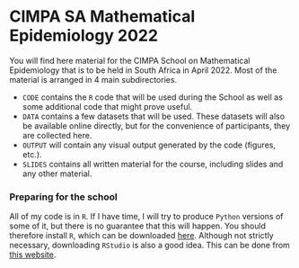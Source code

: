 # CIMPA SA Mathematical Epidemiology 2022
You will find here material for the CIMPA School on Mathematical Epidemiology that is to be held in South Africa in April 2022. Most of the material is arranged in 4 main subdirectories.

- `CODE` contains the `R` code that will be used during the School as well as some additional code that might prove useful. 
- `DATA` contains a few datasets that will be used. These datasets will also be available online directly, but for the convenience of participants, they are collected here.
- `OUTPUT` will contain any visual output generated by the code (figures, etc.).
- `SLIDES` contains all written material for the course, including slides and any other material.

### Preparing for the school
All of my code is in `R`. If I have time, I will try to produce `Python` versions of some of it, but there is no guarantee that this will happen. You should therefore install `R`, which can be downloaded [here](https://www.r-project.org/). Although not strictly necessary, downloading `RStudio` is also a good idea. This can be done from [this website](https://www.rstudio.com/products/rstudio/download/).
